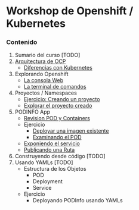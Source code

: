 # Workshop de Openshift / Kubernetes


### Contenido

1. Sumario del curso [TODO]
2. [Arquitectura de OCP](docs/arquitectura.md)
     * [Diferencias con Kubernetes](docs/openshift-vs-k8s.md)
3. Explorando Openshift
	 * [La consola Web](docs/web-ui.md)
	 * [La terminal de comandos](docs/cli-client.md)
4. Proyectos / Namespaces
	 * [Ejercicio: Creando un proyecto](docs/create-project.md)
	 * [Explorar el proyecto creado](docs/explore-project.md)
6. PODINFO App
	* [Revision POD y Containers](docs/application.md)
	* Ejercicio
		* [Deployar una imagen existente](docs/deploy-app.md)
		* [Examinando el POD](docs/exploring-pod.md)
	* [Exponiendo el servicio](docs/public-app.md)  
	* [Publicando una Ruta](docs/public-route.md)
7. Construyendo desde código [TODO]
8. Usando YAMLs [TODO]
    * Estructura de los Objetos
        * POD
        * Deployment
        * Service
    * Ejercicio
        * Deployando PODInfo usando YAMLs
